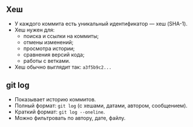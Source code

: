 ## Хеш

- У каждого коммита есть уникальный идентификатор — хеш (SHA-1).  
- Хеш нужен для:
  - поиска и ссылки на коммиты;
  - отмены изменений;
  - просмотра истории;
  - сравнения версий кода;
  - работы с ветками.  
- Хеш обычно выглядит так: `a3f5b9c2...`



## git log

- Показывает историю коммитов.  
- Полный формат: `git log` (с хешами, датами, автором, сообщением).  
- Краткий формат: `git log --oneline`.  
- Можно фильтровать по автору, дате, файлу.
